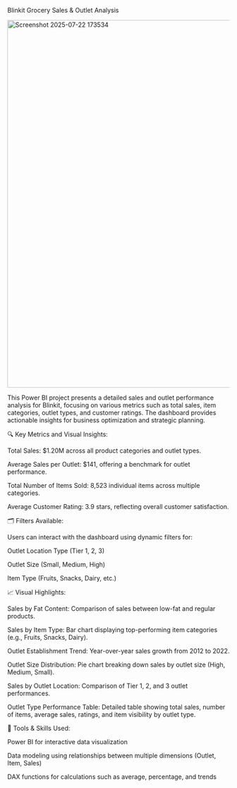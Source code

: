  Blinkit Grocery Sales & Outlet Analysis

<img width="1471" height="833" alt="Screenshot 2025-07-22 173534" src="https://github.com/user-attachments/assets/655a2b97-425e-4997-b89e-2da4a27de41b" />

This Power BI project presents a detailed sales and outlet performance analysis for Blinkit, focusing on various metrics such as total sales, item categories, outlet types, and customer ratings. The dashboard provides actionable insights for business optimization and strategic planning.


🔍 Key Metrics and Visual Insights:

Total Sales: $1.20M across all product categories and outlet types.

Average Sales per Outlet: $141, offering a benchmark for outlet performance.

Total Number of Items Sold: 8,523 individual items across multiple categories.

Average Customer Rating: 3.9 stars, reflecting overall customer satisfaction.


🗂️ Filters Available:

Users can interact with the dashboard using dynamic filters for:

Outlet Location Type (Tier 1, 2, 3)

Outlet Size (Small, Medium, High)

Item Type (Fruits, Snacks, Dairy, etc.)


📈 Visual Highlights:

Sales by Fat Content: Comparison of sales between low-fat and regular products.

Sales by Item Type: Bar chart displaying top-performing item categories (e.g., Fruits, Snacks, Dairy).

Outlet Establishment Trend: Year-over-year sales growth from 2012 to 2022.

Outlet Size Distribution: Pie chart breaking down sales by outlet size (High, Medium, Small).

Sales by Outlet Location: Comparison of Tier 1, 2, and 3 outlet performances.

Outlet Type Performance Table: Detailed table showing total sales, number of items, average sales, ratings, and item visibility by outlet type.

📌 Tools & Skills Used:

Power BI for interactive data visualization

Data modeling using relationships between multiple dimensions (Outlet, Item, Sales)

DAX functions for calculations such as average, percentage, and trends
